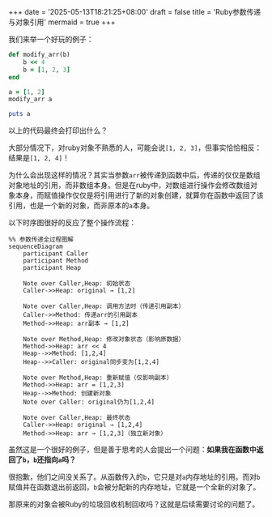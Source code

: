 +++
date = '2025-05-13T18:21:25+08:00'
draft = false
title = 'Ruby参数传递与对象引用'
mermaid = true
+++

我们来举一个好玩的例子：

```ruby
def modify_arr(b)
	b << 4
	b = [1, 2, 3]
end

a = [1, 2]
modify_arr a

puts a
```

以上的代码最终会打印出什么？

大部分情况下，对ruby对象不熟悉的人，可能会说`[1, 2, 3]`，但事实恰恰相反：结果是`[1, 2, 4]`！

为什么会出现这样的情况？其实当参数`arr`被传递到函数中后，传递的仅仅是数组对象地址的引用，而非数组本身。但是在ruby中，对数组进行操作会修改数组对象本身，而赋值操作仅仅是将引用进行了新的对象创建，就算你在函数中返回了该引用，也是一个新的对象，而非原本的`a`本身。

以下时序图很好的反应了整个操作流程：

```mermaid
%% 参数传递全过程图解
sequenceDiagram
    participant Caller
    participant Method
    participant Heap

    Note over Caller,Heap: 初始状态
    Caller->>Heap: original → [1,2]
    
    Note over Caller,Heap: 调用方法时（传递引用副本）
    Caller->>Method: 传递arr的引用副本
    Method->>Heap: arr副本 → [1,2]
    
    Note over Method,Heap: 修改对象状态（影响原数据）
    Method->>Heap: arr << 4
    Heap-->>Method: [1,2,4]
    Heap-->>Caller: original同步变为[1,2,4]

    Note over Method,Heap: 重新赋值（仅影响副本）
    Method->>Heap: arr = [1,2,3]
    Heap-->>Method: 创建新对象
    Note over Caller: original仍为[1,2,4]

    Note over Caller,Heap: 最终状态
    Caller->>Heap: original → [1,2,4]
    Method->>Heap: arr → [1,2,3]（独立新对象）
```

虽然这是一个很好的例子，但是善于思考的人会提出一个问题：**如果我在函数中返回了`b`，`b`还指向`a`吗？**

很抱歉，他们之间没关系了。从函数传入的`b`，它只是对`a`内存地址的引用。而对`b`赋值并在函数退出前返回，`b`会被分配新的内存地址，它就是一个全新的对象了。

那原来的对象会被Ruby的垃圾回收机制回收吗？这就是后续需要讨论的问题了。